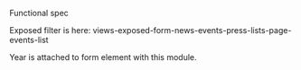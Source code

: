 Functional spec

Exposed filter is here:
views-exposed-form-news-events-press-lists-page-events-list

Year is attached to form element with this module.